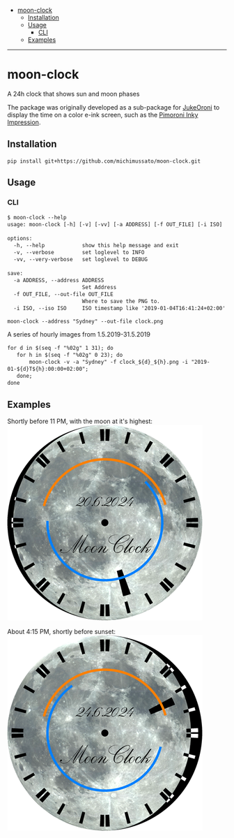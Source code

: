 <!-- TOC -->
* [moon-clock](#moon-clock)
  * [Installation](#installation)
  * [Usage](#usage)
    * [CLI](#cli)
  * [Examples](#examples)
<!-- TOC -->

---

# moon-clock

A 24h clock that shows sun and moon phases

The package was originally developed as a sub-package for
[JukeOroni](https://github.com/michimussato/jukeoroni) 
to display the time on a color e-ink screen, such as the 
[Pimoroni Inky Impression](https://shop.pimoroni.com/search?q=impression).

## Installation

```
pip install git+https://github.com/michimussato/moon-clock.git
```

## Usage

### CLI

```
$ moon-clock --help
usage: moon-clock [-h] [-v] [-vv] [-a ADDRESS] [-f OUT_FILE] [-i ISO]

options:
  -h, --help            show this help message and exit
  -v, --verbose         set loglevel to INFO
  -vv, --very-verbose   set loglevel to DEBUG

save:
  -a ADDRESS, --address ADDRESS
                        Set Address
  -f OUT_FILE, --out-file OUT_FILE
                        Where to save the PNG to.
  -i ISO, --iso ISO     ISO timestamp like '2019-01-04T16:41:24+02:00'
```

```shell
moon-clock --address "Sydney" --out-file clock.png
```

A series of hourly images from 1.5.2019-31.5.2019

```shell
for d in $(seq -f "%02g" 1 31); do
   for h in $(seq -f "%02g" 0 23); do
       moon-clock -v -a "Sydney" -f clock_${d}_${h}.png -i "2019-01-${d}T${h}:00:00+02:00";
   done;
done
```

## Examples

Shortly before 11 PM, with the moon at it's highest:
![Moon Night](docs/media/clock.png)

About 4:15 PM, shortly before sunset:
![Moon Afternoon](docs/media/moon_clock.png)
